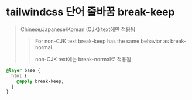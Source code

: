 # tailwindcss 단어 줄바꿈 break-keep

> Chinese/Japanese/Korean (CJK) text에만 적용됨
>
> > For non-CJK text break-keep has the same behavior as break-normal.
> >
> > non-CJK text에는 break-normal로 적용됨

```css
@layer base {
  html {
    @apply break-keep;
  }
}
```
